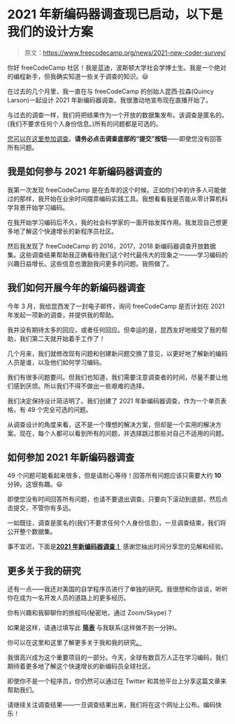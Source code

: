 # 2021 年新编码器调查现已启动，以下是我们的设计方案

> 原文：<https://www.freecodecamp.org/news/2021-new-coder-survey/>

你好 freeCodeCamp 社区！我是蓝迪，波斯顿大学社会学博士生。我是一个绝对的编程新手，但我确实知道一些关于调查的知识。😃

在过去的几个月里，我一直在与 freeCodeCamp 的创始人昆西·拉森(Quincy Larson)一起设计 2021 年新编码器调查。我很激动地宣布现在直播开始了。

与过去的调查一样，我们将把结果作为一个开放的数据集发布。该调查是匿名的。(我们不要求任何个人身份信息。)所有的问题都是可选的。

[您可以在这里参加调查](https://docs.google.com/forms/d/e/1FAIpQLSccF-G2iSYVilXCk-SJe02-sGLtE0CQa-ejVrZDk8JL7sEuZw/viewform)。**请务必点击调查底部的“提交”按钮**——即使您没有回答所有问题。

## 我是如何参与 2021 年新编码器调查的

我第一次发现 freeCodeCamp 是在去年的这个时候。正如你们中的许多人可能做过的那样，我开始在业余时间摆弄编码实践工具。我想看看我是否能从零计算机科学背景开始学习编码。

在我开始学习编码后不久，我的社会科学家的一面开始发挥作用。我发现自己想更多地了解这个快速增长的新程序员社区。

然后我发现了 freeCodeCamp 的 2016，2017，2018 新编码器调查开放数据集。这些调查结果帮助我正确看待我们这个时代最伟大的现象之一——学习编码的兴趣日益增长。这些信息也激励我问更多的问题。我照做了。

## 我们如何开展今年的新编码器调查

今年 3 月，我给昆西发了一封电子邮件，询问 freeCodeCamp 是否计划在 2021 年发起一项新的调查，并提供我的帮助。

我并没有期待太多的回应，或者任何回应。但幸运的是，昆西友好地接受了我的帮助，我们第二天就开始着手工作了！

几个月来，我们就修改现有问题和创建新问题交换了意见，以更好地了解新的编码人员是谁，以及他们如何学习编码。

我们有很多问题要问。但我们也知道，我们需要注意调查者的时间，尽量不要让他们感到厌烦。所以我们不得不做出一些艰难的选择。

我们决定保持设计简洁明了。我们创建了 2021 年新编码器调查，作为一个单页表格，有 49 个完全可选的问题。

从调查设计的角度来看，这不是一个理想的解决方案，但却是一个实用的解决方案。现在，每个人都可以看到所有的问题，并选择跳过那些对自己不适用的问题。

## 如何参加 2021 年新编码器调查

49 个问题可能看起来很多，但是请耐心等待！回答所有问题应该只需要大约 **10** 分钟。这很有趣。😃

即使您没有时间回答所有问题，也请不要退出调查。只要向下滚动到底部，然后点击提交，不管你有多远。

一如既往，调查是匿名的(我们不要求任何个人身份信息)，一旦调查结束，我们将公开整个数据集。

事不宜迟，下面是[**2021 年新编码器调查！**](https://docs.google.com/forms/d/e/1FAIpQLSccF-G2iSYVilXCk-SJe02-sGLtE0CQa-ejVrZDk8JL7sEuZw/viewform?usp=sf_link) 感谢您抽出时间分享您的见解和经验。

## 更多关于我的研究

还有一点——我还对美国的自学程序员进行了单独的研究。我很想和你谈谈，听听你在成为一名开发人员的道路上的更多经历。

你有兴趣和我聊聊你的旅程吗(秘密地，通过 Zoom/Skype)？

如果是这样，请通过填写此 **[简表](https://docs.google.com/forms/d/e/1FAIpQLSf_tIeBoe8834QNFm3LW9Nbqa1YiH_Z1z-go23UWrrjBot_Ag/viewform?usp=sf_link)** 与我联系(这样做不到一分钟)。

你可以在这里和这里了解更多关于我和我的研究[。](https://www.bu.edu/sociology/profile/dilan-eren/)

我很高兴成为这个重要项目的一部分。今天，全球有数百万人正在学习编码，我们期待着更多地了解这个快速增长的新编码员全球社区。

即使你不是一个程序员，你仍然可以通过在 Twitter 和其他平台上分享这篇文章来帮助我们。

请继续关注调查结果——一旦调查结果出来，我们将在这个网址上公布。编码快乐！